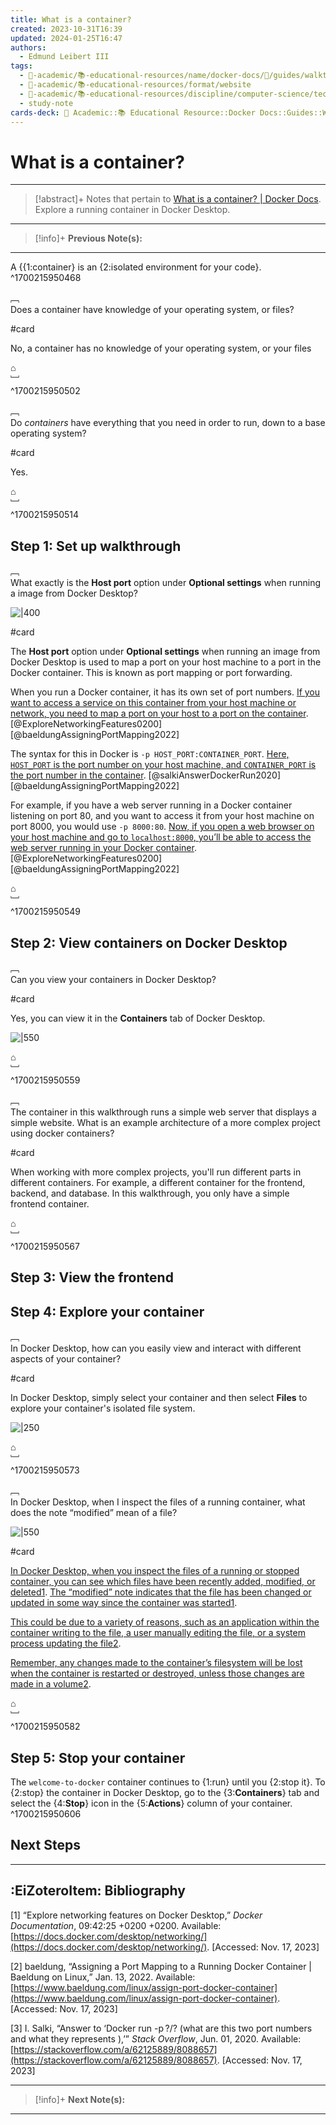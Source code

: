 ```yaml
---
title: What is a container?
created: 2023-10-31T16:39
updated: 2024-01-25T16:47
authors:
  - Edmund Leibert III
tags:
  - 🔴-academic/📚-educational-resources/name/docker-docs/🔖/guides/walkthroughs/what-is-a-container?
  - 🔴-academic/📚-educational-resources/format/website
  - 🔴-academic/📚-educational-resources/discipline/computer-science/technology/docker
  - study-note
cards-deck: 🔴 Academic::📚 Educational Resource::Docker Docs::Guides::Walkthroughs::What is a container?
---
```


# What is a container?

---

> [!abstract]+ 
> Notes that pertain to [What is a container? | Docker Docs](https://docs.docker.com/guides/walkthroughs/what-is-a-container/). Explore a running container in Docker Desktop.

---

> [!info]+ 
> **Previous Note(s):**
> 

---

A {{1:container} is an {2:isolated environment for your code}.
^1700215950468

﹇<br>
Does a container have knowledge of your operating system, or files?

#card 

No, a container has no knowledge of your operating system, or your files

⌂
<br>﹈<br>^1700215950502

﹇<br>
Do _containers_ have everything that you need in order to run, down to a base operating system?

#card 

Yes.

⌂
<br>﹈<br>^1700215950514

## Step 1: Set up walkthrough

﹇<br>
What exactly is the **Host port** option under **Optional settings** when running a image from Docker Desktop?

![|400](https://docs.docker.com/guides/walkthroughs/images/getting-started-setup.webp?w=250&border=true)

#card 

The **Host port** option under **Optional settings** when running an image from Docker Desktop is used to map a port on your host machine to a port in the Docker container. This is known as port mapping or port forwarding.

When you run a Docker container, it has its own set of port numbers. [If you want to access a service on this container from your host machine or network, you need to map a port on your host to a port on the container](https://docs.docker.com/desktop/networking/). [@ExploreNetworkingFeatures0200] [@baeldungAssigningPortMapping2022] 

The syntax for this in Docker is `-p HOST_PORT:CONTAINER_PORT`. [Here, `HOST_PORT` is the port number on your host machine, and `CONTAINER_PORT` is the port number in the container](https://stackoverflow.com/questions/62125794/docker-run-p-what-are-this-two-port-numbers-and-what-they-represents). [@salkiAnswerDockerRun2020] [@baeldungAssigningPortMapping2022] 

For example, if you have a web server running in a Docker container listening on port 80, and you want to access it from your host machine on port 8000, you would use `-p 8000:80`. [Now, if you open a web browser on your host machine and go to `localhost:8000`, you’ll be able to access the web server running in your Docker container](https://docs.docker.com/desktop/networking/). [@ExploreNetworkingFeatures0200] [@baeldungAssigningPortMapping2022] 

⌂
<br>﹈<br>^1700215950549 

## Step 2: View containers on Docker Desktop

﹇<br>
Can you view your containers in Docker Desktop?

#card 

Yes, you can view it in the **Containers** tab of Docker Desktop.

![|550](https://docs.docker.com/guides/walkthroughs/images/getting-started-container.webp?w=400)

⌂
<br>﹈<br>^1700215950559


﹇<br>
The container in this walkthrough runs a simple web server that displays a simple website. What is an example architecture of a more complex project using docker containers?

#card 

When working with more complex projects, you'll run different parts in different containers. For example, a different container for the frontend, backend, and database. In this walkthrough, you only have a simple frontend container.

⌂
<br>﹈<br>^1700215950567

## Step 3: View the frontend

## Step 4: Explore your container

﹇<br>
In Docker Desktop, how can you easily view and interact with different aspects of your container?

#card 

In Docker Desktop, simply select your container and then select **Files** to explore your container's isolated file system.

![|250](https://docs.docker.com/guides/walkthroughs/images/getting-started-explore-container.webp?w=300&border=true)

⌂
<br>﹈<br>^1700215950573

﹇<br>
In Docker Desktop, when I inspect the files of a running container, what does the note “modified” mean of a file?

![|550](the-vault/assets/images/Pasted%20image%2020231117020633.png)

#card 

[In Docker Desktop, when you inspect the files of a running or stopped container, you can see which files have been recently added, modified, or deleted](https://docs.docker.com/desktop/use-desktop/container/)[1](https://docs.docker.com/desktop/use-desktop/container/). [The “modified” note indicates that the file has been changed or updated in some way since the container was started](https://docs.docker.com/desktop/use-desktop/container/)[1](https://docs.docker.com/desktop/use-desktop/container/). 

[This could be due to a variety of reasons, such as an application within the container writing to the file, a user manually editing the file, or a system process updating the file](https://www.howtogeek.com/devops/how-to-inspect-changes-to-a-docker-containers-filesystem/)[2](https://www.howtogeek.com/devops/how-to-inspect-changes-to-a-docker-containers-filesystem/). 

[Remember, any changes made to the container’s filesystem will be lost when the container is restarted or destroyed, unless those changes are made in a volume](https://www.howtogeek.com/devops/how-to-inspect-changes-to-a-docker-containers-filesystem/)[2](https://www.howtogeek.com/devops/how-to-inspect-changes-to-a-docker-containers-filesystem/).

⌂
<br>﹈<br>^1700215950582

## Step 5: Stop your container

The `welcome-to-docker` container continues to {1:run} until you {2:stop it}. To {2:stop} the container in Docker Desktop, go to the {3:**Containers**} tab and select the {4:**Stop**} icon in the {5:**Actions**} column of your container.
^1700215950606

## Next Steps

---

## :EiZoteroItem: Bibliography

\[1\]
“Explore networking features on Docker Desktop,” _Docker Documentation_, 09:42:25 +0200 +0200. Available: [https://docs.docker.com/desktop/networking/](https://docs.docker.com/desktop/networking/). [Accessed: Nov. 17, 2023]

\[2\]
baeldung, “Assigning a Port Mapping to a Running Docker Container | Baeldung on Linux,” Jan. 13, 2022. Available: [https://www.baeldung.com/linux/assign-port-docker-container](https://www.baeldung.com/linux/assign-port-docker-container). [Accessed: Nov. 17, 2023]

\[3\]
I. Salki, “Answer to ‘Docker run -p ?/? (what are this two port numbers and what they represents ),’” _Stack Overflow_, Jun. 01, 2020. Available: [https://stackoverflow.com/a/62125889/8088657](https://stackoverflow.com/a/62125889/8088657). [Accessed: Nov. 17, 2023]

---

> [!info]+
> **Next Note(s):**

---
